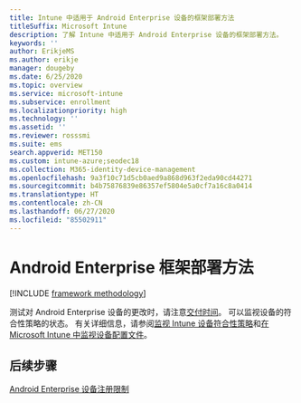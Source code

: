 ```yaml
---
title: Intune 中适用于 Android Enterprise 设备的框架部署方法
titleSuffix: Microsoft Intune
description: 了解 Intune 中适用于 Android Enterprise 设备的框架部署方法。
keywords: ''
author: ErikjeMS
ms.author: erikje
manager: dougeby
ms.date: 6/25/2020
ms.topic: overview
ms.service: microsoft-intune
ms.subservice: enrollment
ms.localizationpriority: high
ms.technology: ''
ms.assetid: ''
ms.reviewer: rosssmi
ms.suite: ems
search.appverid: MET150
ms.custom: intune-azure;seodec18
ms.collection: M365-identity-device-management
ms.openlocfilehash: 9a3f10c71d5cb0aed9a868d963f2eda90cd44271
ms.sourcegitcommit: b4b75876839e86357ef5804e5a0cf7a16c8a0414
ms.translationtype: HT
ms.contentlocale: zh-CN
ms.lasthandoff: 06/27/2020
ms.locfileid: "85502911"
---
```

# <a name="android-enterprise-framework-deployment-methodology"></a>Android Enterprise 框架部署方法

[!INCLUDE [framework methodology](../includes/framework-deployment-methodology.md)]

测试对 Android Enterprise 设备的更改时，请注意[交付时间](../configuration/device-profile-troubleshoot.md#how-long-does-it-take-for-devices-to-get-a-policy-profile-or-app-after-they-are-assigned)。 可以监视设备的符合性策略的状态。 有关详细信息，请参阅[监视 Intune 设备符合性策略](../protect/compliance-policy-monitor.md)和[在 Microsoft Intune 中监视设备配置文件](../configuration/device-profile-monitor.md)。 

## <a name="next-steps"></a>后续步骤

[Android Enterprise 设备注册限制](device-enrollment-restrictions.md)